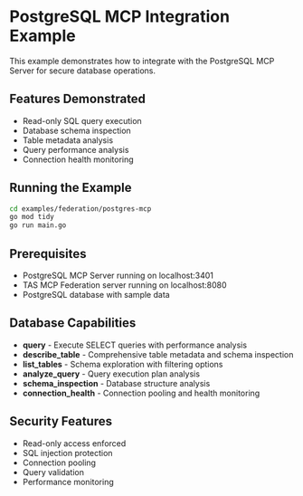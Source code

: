 # PostgreSQL MCP Integration Example

This example demonstrates how to integrate with the PostgreSQL MCP Server for secure database operations.

## Features Demonstrated

- Read-only SQL query execution
- Database schema inspection
- Table metadata analysis
- Query performance analysis
- Connection health monitoring

## Running the Example

```bash
cd examples/federation/postgres-mcp
go mod tidy
go run main.go
```

## Prerequisites

- PostgreSQL MCP Server running on localhost:3401
- TAS MCP Federation server running on localhost:8080
- PostgreSQL database with sample data

## Database Capabilities

- **query** - Execute SELECT queries with performance analysis
- **describe_table** - Comprehensive table metadata and schema inspection
- **list_tables** - Schema exploration with filtering options
- **analyze_query** - Query execution plan analysis
- **schema_inspection** - Database structure analysis
- **connection_health** - Connection pooling and health monitoring

## Security Features

- Read-only access enforced
- SQL injection protection
- Connection pooling
- Query validation
- Performance monitoring